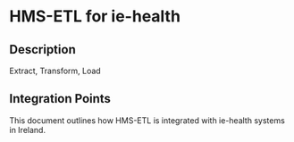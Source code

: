 # HMS-ETL for ie-health

## Description

Extract, Transform, Load

## Integration Points

This document outlines how HMS-ETL is integrated with ie-health systems in Ireland.
